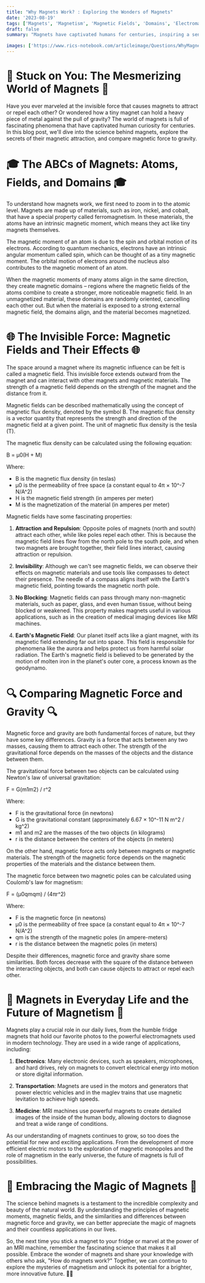 ```yaml
---
title: "Why Magnets Work? : Exploring the Wonders of Magnets"
date: '2023-08-19'
tags: ['Magnets', 'Magnetism', 'Magnetic Fields', 'Domains', 'Electromagnetism','Questions']
draft: false
summary: "Magnets have captivated humans for centuries, inspiring a sense of wonder and curiosity about the invisible forces that shape our world. From the simple fridge magnets that hold our favorite photos to the powerful electromagnets used in modern technology, the magic of magnets is all around us. In this blog post, we explore the fascinating science behind how magnets work, delve into the mysteries of magnetic attraction, and compare magnetic force to gravity."

images: ['https://www.rics-notebook.com/articleimage/Questions/WhyMagnetsWork.webp']
---
```


# 🧲 Stuck on You: The Mesmerizing World of Magnets 🧲

Have you ever marveled at the invisible force that causes magnets to attract or repel each other? Or wondered how a tiny magnet can hold a heavy piece of metal against the pull of gravity? The world of magnets is full of fascinating phenomena that have captivated human curiosity for centuries. In this blog post, we'll dive into the science behind magnets, explore the secrets of their magnetic attraction, and compare magnetic force to gravity.

# 🎓 The ABCs of Magnets: Atoms, Fields, and Domains 🎓

To understand how magnets work, we first need to zoom in to the atomic level. Magnets are made up of materials, such as iron, nickel, and cobalt, that have a special property called ferromagnetism. In these materials, the atoms have an intrinsic magnetic moment, which means they act like tiny magnets themselves.

The magnetic moment of an atom is due to the spin and orbital motion of its electrons. According to quantum mechanics, electrons have an intrinsic angular momentum called spin, which can be thought of as a tiny magnetic moment. The orbital motion of electrons around the nucleus also contributes to the magnetic moment of an atom.

When the magnetic moments of many atoms align in the same direction, they create magnetic domains – regions where the magnetic fields of the atoms combine to create a stronger, more noticeable magnetic field. In an unmagnetized material, these domains are randomly oriented, cancelling each other out. But when the material is exposed to a strong external magnetic field, the domains align, and the material becomes magnetized.

# 🌐 The Invisible Force: Magnetic Fields and Their Effects 🌐

The space around a magnet where its magnetic influence can be felt is called a magnetic field. This invisible force extends outward from the magnet and can interact with other magnets and magnetic materials. The strength of a magnetic field depends on the strength of the magnet and the distance from it.

Magnetic fields can be described mathematically using the concept of magnetic flux density, denoted by the symbol B. The magnetic flux density is a vector quantity that represents the strength and direction of the magnetic field at a given point. The unit of magnetic flux density is the tesla (T).

The magnetic flux density can be calculated using the following equation:

B = μ0(H + M)

Where:
- B is the magnetic flux density (in teslas)
- μ0 is the permeability of free space (a constant equal to 4π × 10^-7 N/A^2)
- H is the magnetic field strength (in amperes per meter)
- M is the magnetization of the material (in amperes per meter)

Magnetic fields have some fascinating properties:

1. **Attraction and Repulsion**: Opposite poles of magnets (north and south) attract each other, while like poles repel each other. This is because the magnetic field lines flow from the north pole to the south pole, and when two magnets are brought together, their field lines interact, causing attraction or repulsion.

2. **Invisibility**: Although we can't see magnetic fields, we can observe their effects on magnetic materials and use tools like compasses to detect their presence. The needle of a compass aligns itself with the Earth's magnetic field, pointing towards the magnetic north pole.

3. **No Blocking**: Magnetic fields can pass through many non-magnetic materials, such as paper, glass, and even human tissue, without being blocked or weakened. This property makes magnets useful in various applications, such as in the creation of medical imaging devices like MRI machines.

4. **Earth's Magnetic Field**: Our planet itself acts like a giant magnet, with its magnetic field extending far out into space. This field is responsible for phenomena like the aurora and helps protect us from harmful solar radiation. The Earth's magnetic field is believed to be generated by the motion of molten iron in the planet's outer core, a process known as the geodynamo.

# 🔍 Comparing Magnetic Force and Gravity 🔍

Magnetic force and gravity are both fundamental forces of nature, but they have some key differences. Gravity is a force that acts between any two masses, causing them to attract each other. The strength of the gravitational force depends on the masses of the objects and the distance between them.

The gravitational force between two objects can be calculated using Newton's law of universal gravitation:

F = G(m1m2) / r^2

Where:
- F is the gravitational force (in newtons)
- G is the gravitational constant (approximately 6.67 × 10^-11 N m^2 / kg^2)
- m1 and m2 are the masses of the two objects (in kilograms)
- r is the distance between the centers of the objects (in meters)

On the other hand, magnetic force acts only between magnets or magnetic materials. The strength of the magnetic force depends on the magnetic properties of the materials and the distance between them.

The magnetic force between two magnetic poles can be calculated using Coulomb's law for magnetism:

F = (μ0qmqm) / (4πr^2)

Where:
- F is the magnetic force (in newtons)
- μ0 is the permeability of free space (a constant equal to 4π × 10^-7 N/A^2)
- qm is the strength of the magnetic poles (in ampere-meters)
- r is the distance between the magnetic poles (in meters)

Despite their differences, magnetic force and gravity share some similarities. Both forces decrease with the square of the distance between the interacting objects, and both can cause objects to attract or repel each other.

# 🌈 Magnets in Everyday Life and the Future of Magnetism 🌈

Magnets play a crucial role in our daily lives, from the humble fridge magnets that hold our favorite photos to the powerful electromagnets used in modern technology. They are used in a wide range of applications, including:

1. **Electronics**: Many electronic devices, such as speakers, microphones, and hard drives, rely on magnets to convert electrical energy into motion or store digital information.

2. **Transportation**: Magnets are used in the motors and generators that power electric vehicles and in the maglev trains that use magnetic levitation to achieve high speeds.

3. **Medicine**: MRI machines use powerful magnets to create detailed images of the inside of the human body, allowing doctors to diagnose and treat a wide range of conditions.

As our understanding of magnets continues to grow, so too does the potential for new and exciting applications. From the development of more efficient electric motors to the exploration of magnetic monopoles and the role of magnetism in the early universe, the future of magnets is full of possibilities.

# 🧪 Embracing the Magic of Magnets 🧪

The science behind magnets is a testament to the incredible complexity and beauty of the natural world. By understanding the principles of magnetic moments, magnetic fields, and the similarities and differences between magnetic force and gravity, we can better appreciate the magic of magnets and their countless applications in our lives.

So, the next time you stick a magnet to your fridge or marvel at the power of an MRI machine, remember the fascinating science that makes it all possible. Embrace the wonder of magnets and share your knowledge with others who ask, "How do magnets work?" Together, we can continue to explore the mysteries of magnetism and unlock its potential for a brighter, more innovative future. 🧲✨